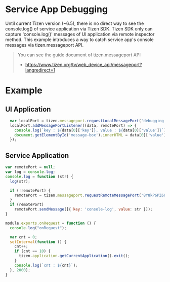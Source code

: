 # Service App Debugging

Until current Tizen version (~6.5), there is no direct way to see the console.log() of service application via Tizen SDK. Tizen SDK only can capture 'console.log()' messages of UI application via remote inspector method.
This example introduces a way to catch service app's console messages via tizen.messageport API.
> You can see the guide document of tizen.messageport API
> - https://www.tizen.org/tv/web_device_api/messageport?langredirect=1

# Example
## UI Application
```javascript
  var localPort = tizen.messageport.requestLocalMessagePort('debugging.port');
  localPort.addMessagePortListener((data, remotePort) => {
    console.log(`key : ${data[0]['key']}, value : ${data[0]['value']}`);
    document.getElementById('message-box').innerHTML = data[0]['value'];
  });
```

## Service Application
```javascript
var remotePort = null;
var log = console.log;
console.log = function (str) {
  log(str);

  if (!remotePort) {
    remotePort = tizen.messageport.requestRemoteMessagePort('8Y8kP6PZ6U.ServiceDebugging', 'debugging.port');
  }
  if (remotePort)
    remotePort.sendMessage([{ key: 'console-log', value: str }]);
}

module.exports.onRequest = function () {
  console.log("onRequest");

  var cnt = 0;
  setInterval(function () {
    cnt++;
    if (cnt == 10) {
      tizen.application.getCurrentApplication().exit();
    }
    console.log(`cnt : ${cnt}`);
  }, 2000);
}

```
